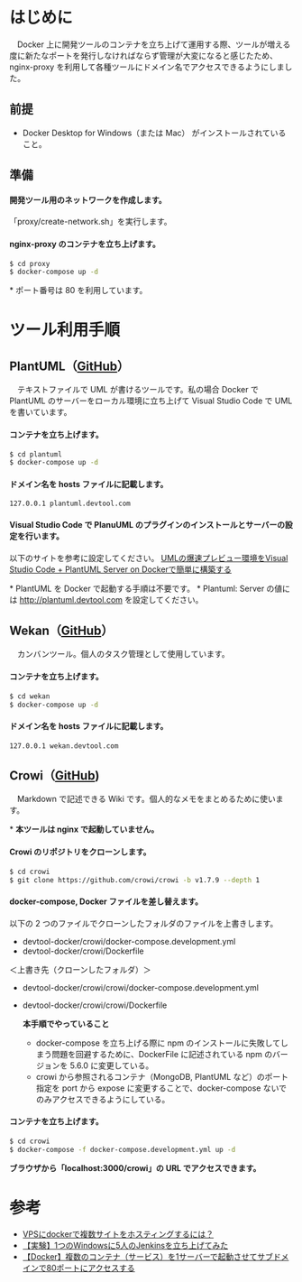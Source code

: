 # はじめに
　Docker 上に開発ツールのコンテナを立ち上げて運用する際、ツールが増える度に新たなポートを発行しなければならず管理が大変になると感じたため、nginx-proxy を利用して各種ツールにドメイン名でアクセスできるようにしました。

## 前提
* Docker Desktop for Windows（または Mac） がインストールされていること。

## 準備
#### 開発ツール用のネットワークを作成します。
「proxy/create-network.sh」を実行します。

#### nginx-proxy のコンテナを立ち上げます。
```bash
$ cd proxy
$ docker-compose up -d
```
\* ポート番号は 80 を利用しています。

# ツール利用手順
## PlantUML（[GitHub](https://github.com/plantuml/plantuml-server)）
　テキストファイルで UML が書けるツールです。私の場合 Docker で PlantUML のサーバーをローカル環境に立ち上げて Visual Studio Code で UML を書いています。

#### コンテナを立ち上げます。
```bash
$ cd plantuml
$ docker-compose up -d
```
#### ドメイン名を hosts ファイルに記載します。
```
127.0.0.1 plantuml.devtool.com
```

#### Visual Studio Code で PlanuUML のプラグインのインストールとサーバーの設定を行います。
以下のサイトを参考に設定してください。
[UMLの爆速プレビュー環境をVisual Studio Code + PlantUML Server on Dockerで簡単に構築する](https://dev.classmethod.jp/tool/plantuml-server-on-docker/)

\* PlantUML を Docker で起動する手順は不要です。
\* Plantuml: Server の値には http://plantuml.devtool.com を設定してください。

## Wekan（[GitHub](https://github.com/wekan/wekan)）
　カンバンツール。個人のタスク管理として使用しています。

#### コンテナを立ち上げます。
```bash
$ cd wekan
$ docker-compose up -d
```

#### ドメイン名を hosts ファイルに記載します。
```
127.0.0.1 wekan.devtool.com
```

## Crowi（[GitHub](https://github.com/crowi/crowi))
　Markdown で記述できる Wiki です。個人的なメモをまとめるために使います。


\* **本ツールは nginx で起動していません。**

#### Crowi のリポジトリをクローンします。
```bash
$ cd crowi
$ git clone https://github.com/crowi/crowi -b v1.7.9 --depth 1
```

#### docker-compose, Docker ファイルを差し替えます。
以下の 2 つのファイルでクローンしたフォルダのファイルを上書きします。
* devtool-docker/crowi/docker-compose.development.yml
* devtool-docker/crowi/Dockerfile

＜上書き先（クローンしたフォルダ）＞
* devtool-docker/crowi/crowi/docker-compose.development.yml
* devtool-docker/crowi/crowi/Dockerfile

  **本手順でやっていること**
  * docker-compose を立ち上げる際に npm のインストールに失敗してしまう問題を回避するために、DockerFile に記述されている npm のバージョンを 5.6.0 に変更している。
  * crowi から参照されるコンテナ（MongoDB, PlantUML など）のポート指定を port から expose に変更することで、docker-compose ないでのみアクセスできるようにしている。

#### コンテナを立ち上げます。
```bash
$ cd crowi
$ docker-compose -f docker-compose.development.yml up -d
```
**ブラウザから「localhost:3000/crowi」の URL でアクセスできます。**

# 参考
* [VPSにdockerで複数サイトをホスティングするには？](https://suin.io/561)
* [【実験】1つのWindowsに5人のJenkinsを立ち上げてみた](https://www.taka-output-blog.com/multi-jenkins/)
* [【Docker】複数のコンテナ（サービス）を1サーバーで起動させてサブドメインで80ポートにアクセスする](https://qiita.com/at-946/items/dc8562346904cca2bb3b)
